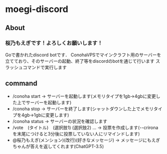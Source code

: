 # moegi-discord
## About
### 桜乃もえぎです！よろしくお願いします！

Goで書かれたdiscord botです．
ConohaVPSでマインクラフト用のサーバーを立てており、そのサーバーの起動、終了等をdiscordのbotを通じて行います
スラッシュコマンドで実行します

## command
- /conoha start -> サーバーを起動します(メモリタイプを1gb->4gbに変更した上でサーバーを起動します)
- /conoha stop -> サーバーを終了します(シャットダウンした上でメモリタイプを4gb->1gbに変更します)
- /conoha status -> サーバーの状況を確認します
- /vote　(タイトル)　(選択肢1) (選択肢2) ... -> 投票を作成します(--crirona を末尾につけると3分後に投票していない人にリマインドします)
- @桜乃もえぎ(メンション)(改行)(好きなメッセージ) -> メッセージにもえぎちゃんが答えを返してくれます(ChatGPT-3.5)
